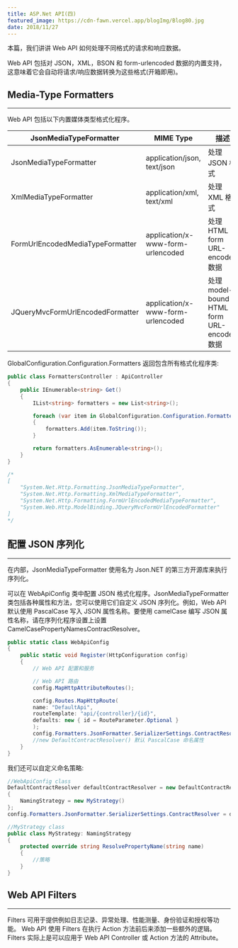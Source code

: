 ```yaml
---
title: ASP.Net API(四)
featured_image: https://cdn-fawn.vercel.app/blogImg/Blog80.jpg
date: 2018/11/27
---
```


本篇，我们讲讲 Web API 如何处理不同格式的请求和响应数据。

Web API 包括对 JSON，XML，BSON 和 form-urlencoded 数据的内置支持，这意味着它会自动将请求/响应数据转换为这些格式(开箱即用)。

## Media-Type Formatters
***  
Web API 包括以下内置媒体类型格式化程序。

| JsonMediaTypeFormatter           | MIME Type                         | 描述                                        |
|----------------------------------|-----------------------------------|-------------------------------------------|
| JsonMediaTypeFormatter           | application/json, text/json       | 处理 JSON 格式                              |
| XmlMediaTypeFormatter            | application/xml, text/xml         | 处理 XML 格式                               |
| FormUrlEncodedMediaTypeFormatter | application/x-www-form-urlencoded | 处理 HTML form URL-encoded 数据             |
| JQueryMvcFormUrlEncodedFormatter | application/x-www-form-urlencoded | 处理 model-bound HTML form URL-encoded 数据 |

GlobalConfiguration.Configuration.Formatters 返回包含所有格式化程序类: 
``` csharp
public class FormattersController : ApiController
{
    public IEnumerable<string> Get()
    {
        IList<string> formatters = new List<string>();

        foreach (var item in GlobalConfiguration.Configuration.Formatters)
        {
            formatters.Add(item.ToString());
        }

        return formatters.AsEnumerable<string>();
    }
}

/*
[
    "System.Net.Http.Formatting.JsonMediaTypeFormatter",
    "System.Net.Http.Formatting.XmlMediaTypeFormatter",
    "System.Net.Http.Formatting.FormUrlEncodedMediaTypeFormatter",
    "System.Web.Http.ModelBinding.JQueryMvcFormUrlEncodedFormatter"
]
*/
```

## 配置 JSON 序列化
***  
在内部，JsonMediaTypeFormatter 使用名为 Json.NET 的第三方开源库来执行序列化。

可以在 WebApiConfig 类中配置 JSON 格式化程序。JsonMediaTypeFormatter 类包括各种属性和方法，您可以使用它们自定义 JSON 序列化。例如，Web API 默认使用 PascalCase 写入 JSON 属性名称。要使用 camelCase 编写 JSON 属性名称，请在序列化程序设置上设置 CamelCasePropertyNamesContractResolver。

``` csharp
public static class WebApiConfig
{
    public static void Register(HttpConfiguration config)
    {
        // Web API 配置和服务

        // Web API 路由
        config.MapHttpAttributeRoutes();

        config.Routes.MapHttpRoute(
        name: "DefaultApi",
        routeTemplate: "api/{controller}/{id}",
        defaults: new { id = RouteParameter.Optional }
        );
        config.Formatters.JsonFormatter.SerializerSettings.ContractResolver = new CamelCasePropertyNamesContractResolver();
        //new DefaultContractResolver() 默认 PascalCase 命名属性 
    }
}
```

我们还可以自定义命名策略: 
``` csharp
//WebApiConfig class
DefaultContractResolver defaultContractResolver = new DefaultContractResolver
{
    NamingStrategy = new MyStrategy()
};
config.Formatters.JsonFormatter.SerializerSettings.ContractResolver = defaultContractResolver;

//MyStrategy class
public class MyStrategy: NamingStrategy
{
    protected override string ResolvePropertyName(string name)
    {
        //策略
    }
}
```

## Web API Filters
***  
Filters 可用于提供例如日志记录、异常处理、性能测量、身份验证和授权等功能。
Web API 使用 Filters 在执行 Action 方法前后来添加一些额外的逻辑。
Filters 实际上是可以应用于 Web API Controller 或 Action 方法的 Attribute。